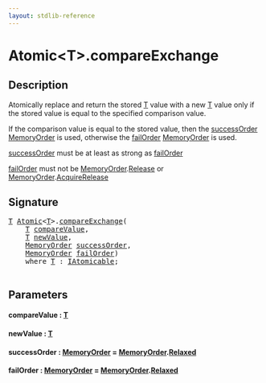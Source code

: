 ```yaml
---
layout: stdlib-reference
---
```


# Atomic\<T\>\.compareExchange

## Description

Atomically replace and return the stored <span class='code'><a href="index.md#typeparam-T" class="code_type">T</a></span> value with a new <span class='code'><a href="index.md#typeparam-T" class="code_type">T</a></span> value
only if the stored value is equal to the specified comparison value.

If the comparison value is equal to the stored value, then the
<span class='code'><a href="compareexchange-7.md#decl-successOrder" class="code_param">successOrder</a></span> <span class='code'><a href="../memoryorder-06/index.md" class="code_type">MemoryOrder</a></span> is used, otherwise the <span class='code'><a href="compareexchange-7.md#decl-failOrder" class="code_param">failOrder</a></span>
<span class='code'><a href="../memoryorder-06/index.md" class="code_type">MemoryOrder</a></span> is used.

<span class='code'><a href="compareexchange-7.md#decl-successOrder" class="code_param">successOrder</a></span> must be at least as strong as <span class='code'><a href="compareexchange-7.md#decl-failOrder" class="code_param">failOrder</a></span>

<span class='code'><a href="compareexchange-7.md#decl-failOrder" class="code_param">failOrder</a></span> must not be <span class='code'><a href="../memoryorder-06/index.md" class="code_type">MemoryOrder</a>.<a href="../memoryorder-06/index.md#decl-Release" class="code_var">Release</a></span> or <span class='code'><a href="../memoryorder-06/index.md" class="code_type">MemoryOrder</a>.<a href="../memoryorder-06/index.md#decl-AcquireRelease" class="code_var">AcquireRelease</a></span>




## Signature 

<pre>
<a href="index.md#typeparam-T" class="code_type">T</a> <a href="index.md" class="code_type">Atomic</a>&lt;<a href="index.md#typeparam-T" class="code_type">T</a>&gt;.<a href="compareexchange-7.md">compareExchange</a>(
    <a href="index.md#typeparam-T" class="code_type">T</a> <a href="compareexchange-7.md#decl-compareValue" class="code_param">compareValue</a>,
    <a href="index.md#typeparam-T" class="code_type">T</a> <a href="compareexchange-7.md#decl-newValue" class="code_param">newValue</a>,
    <a href="../memoryorder-06/index.md" class="code_type">MemoryOrder</a> <a href="compareexchange-7.md#decl-successOrder" class="code_param">successOrder</a>,
    <a href="../memoryorder-06/index.md" class="code_type">MemoryOrder</a> <a href="compareexchange-7.md#decl-failOrder" class="code_param">failOrder</a>)
    <span class='code_keyword'>where</span> <a href="index.md#typeparam-T" class="code_type">T</a> : <a href="../../interfaces/iatomicable-01/index.md" class="code_type">IAtomicable</a>;

</pre>

## Parameters

####  <a id="decl-compareValue"></a>compareValue  : [T](index.md#typeparam-T)
####  <a id="decl-newValue"></a>newValue  : [T](index.md#typeparam-T)
####  <a id="decl-successOrder"></a>successOrder  : [MemoryOrder](../memoryorder-06/index.md) = [MemoryOrder](../memoryorder-06/index.md)\.[Relaxed](../memoryorder-06/index.md#decl-Relaxed)
####  <a id="decl-failOrder"></a>failOrder  : [MemoryOrder](../memoryorder-06/index.md) = [MemoryOrder](../memoryorder-06/index.md)\.[Relaxed](../memoryorder-06/index.md#decl-Relaxed)


<script>
// Fix .md links to .html when on ReadTheDocs
if (window.location.hostname.includes('readthedocs') || 
    window.location.hostname.includes('rtfd.io')) {
  document.addEventListener('DOMContentLoaded', function() {
    const links = document.querySelectorAll('a');
    links.forEach(link => {
      if (link.getAttribute('href') && link.getAttribute('href').endsWith('.md')) {
        link.href = link.href.replace(/\.md($|#|\?)/, '.html$1');
      }
    });
  });
}
</script>
